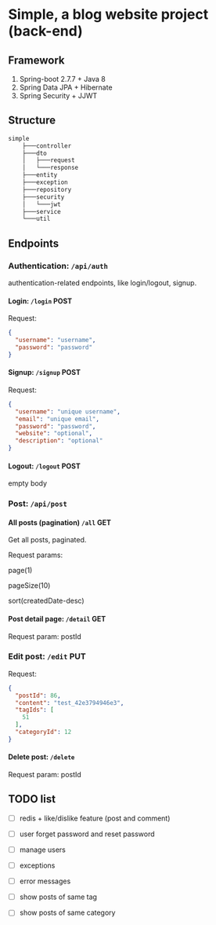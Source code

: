 # Simple, a blog website project (back-end)

## Framework

1. Spring-boot 2.7.7 + Java 8
2. Spring Data JPA + Hibernate
3. Spring Security + JJWT

## Structure
```bash
simple
    ├───controller
    ├───dto
    │   ├───request
    │   └───response
    ├───entity
    ├───exception
    ├───repository
    ├───security
    │   └───jwt
    ├───service
    └───util
```

## Endpoints

### Authentication: `/api/auth`
authentication-related endpoints, like login/logout, signup.
#### Login: `/login` POST
Request:
```json
{
  "username": "username",
  "password": "password"
}
```
#### Signup: `/signup` POST
Request: 
```json
{
  "username": "unique username",
  "email": "unique email",
  "password": "password",
  "website": "optional",
  "description": "optional"
}
```
#### Logout: `/logout` POST
empty body

### Post: `/api/post`
#### All posts (pagination) `/all` GET
Get all posts, paginated.

Request params:

page(1)

pageSize(10)

sort(createdDate-desc)

#### Post detail page: `/detail` GET
Request param: postId

### Edit post: `/edit` PUT
Request:
```json
{
  "postId": 86,
  "content": "test_42e3794946e3",
  "tagIds": [
    51
  ],
  "categoryId": 12
}
```
#### Delete post: `/delete`
Request param: postId


## TODO list

- [ ] redis + like/dislike feature (post and comment)

- [ ] user forget password and reset password

- [ ] manage users

- [ ] exceptions

- [ ] error messages

- [ ] show posts of same tag

- [ ] show posts of same category
